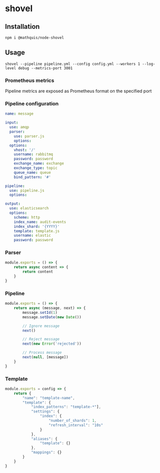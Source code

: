 # shovel

## Installation

`npm i @mathquis/node-shovel`

## Usage

`shovel --pipeline pipeline.yml --config config.yml --workers 1 --log-level debug --metrics-port 3001`

### Prometheus metrics

Pipeline metrics are exposed as Prometheus format on the specified port

### Pipeline configuration

```yaml
name: message

input:
  use: amqp
  parser:
    use: parser.js
    options:
  options:
    vhost: '/'
    username: rabbitmq
    password: password
    exchange_name: exchange
    exchange_type: topic
    queue_name: queue
    bind_pattern: '#'

pipeline:
  use: pipeline.js
  options:

output:
  use: elasticsearch
  options:
    scheme: http
    index_name: audit-events
    index_shard: '{YYYY}'
    template: template.js
    username: elastic
    password: password
```

### Parser

```javascript
module.exports = () => {
	return async content => {
		return content
	}
}
```

### Pipeline

```javascript
module.exports = () => {
	return async (message, next) => {
		message.setId(1)
		message.setDate(new Date())

		// Ignore message
		next()

		// Reject message
		next(new Error('rejected'))

		// Process message
		next(null, [message])
	}
}
```

### Template

```javascript
module.exports = config => {
	return {
		"name": "template-name",
		"template": {
			"index_patterns": "template-*"],
			"settings": {
				"index": {
					"number_of_shards": 1,
					"refresh_interval": "10s"
				}
			},
			"aliases": {
				"template": {}
			},
			"mappings": {}
		}
	}
}
```